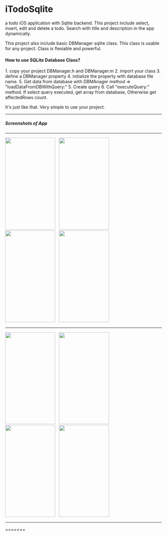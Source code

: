 iTodoSqlite
===========

a todo iOS application with Sqlite backend. This project include select, insert, edit and delete a todo. Search with title and description in the app dynamically.

This project also include basic DBManager sqlite class. This class is usable for any project. Class is flexiable and powerful.
<h4>How to use SQLite Database Class?</h4>
  1. copy your project DBManager.h and DBManager.m
  2. import your class
  3. define a DBManager property
  4. initialize the property with database file name.
  5. Get data from database with DBMAnager method => "loadDataFromDBWithQuery:"
  5. Create query
  6. Call "executeQuery:" method. If select query executed, get array from database, Otherwise get affectedRows count.

It's just like that. Very simple to use your project.


<hr>
<h5>Screenshots of App</h5>
<hr>
<img src="https://github.com/ArslanBilal/iToDo/raw/master/iToDo/Images/img1.png" height="295" width="161">&nbsp;&nbsp;
<img src="https://github.com/ArslanBilal/iToDo/raw/master/iToDo/Images/img2.png" height="295" width="161">&nbsp;&nbsp;
<img src="https://github.com/ArslanBilal/iToDo/raw/master/iToDo/Images/img3.png" height="295" width="161">&nbsp;&nbsp;
<img src="https://github.com/ArslanBilal/iToDo/raw/master/iToDo/Images/img4.png" height="295" width="161"><br>
<hr>
<img src="https://github.com/ArslanBilal/iToDo/raw/master/iToDo/Images/img5.png" height="295" width="161">&nbsp;&nbsp;
<img src="https://github.com/ArslanBilal/iToDo/raw/master/iToDo/Images/img6.png" height="295" width="161">&nbsp;&nbsp;
<img src="https://github.com/ArslanBilal/iToDo/raw/master/iToDo/Images/img7.png" height="295" width="161">&nbsp;&nbsp;
<img src="https://github.com/ArslanBilal/iToDo/raw/master/iToDo/Images/img8.png" height="295" width="161"><br>
<hr>
=======
